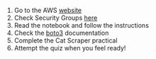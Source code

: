 1. Go to the AWS [website](https://aws.amazon.com/)
2. Check Security Groups [here](https://docs.aws.amazon.com/vpc/latest/userguide/VPC_SecurityGroups.html)
3. Read the notebook and follow the instructions
4. Check the [boto3](https://boto3.readthedocs.io/en/latest/) documentation
5. Complete the Cat Scraper practical
6. Attempt the quiz when you feel ready! 
